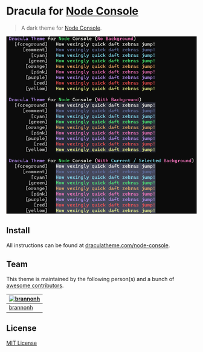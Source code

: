 # Dracula for [Node Console](https://nodejs.org)

> A dark theme for [Node Console](https://nodejs.org).

![Screenshot](./screenshot.png)

## Install

All instructions can be found at [draculatheme.com/node-console](https://draculatheme.com/node-console).

## Team

This theme is maintained by the following person(s) and a bunch of [awesome contributors](https://github.com/dracula/node-console/graphs/contributors).

[![brannonh](https://github.com/brannonh.png?size=100)](https://github.com/brannonh) |
--- |
[brannonh](https://github.com/brannonh) |

## License

[MIT License](./LICENSE)
